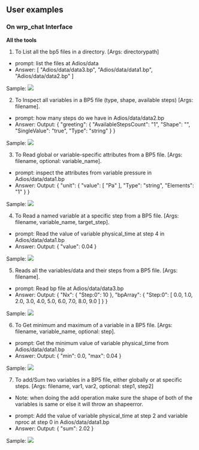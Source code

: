 ## User examples 

### On wrp_chat Interface

**All the tools**

1. To List all the bp5 files in a directory. [Args: directorypath]

- prompt: list the files at Adios/data
- Answer: [
  "Adios/data/data3.bp",
  "Adios/data/data1.bp",
  "Adios/data/data2.bp"
]

Sample:
![](https://github.com/iowarp/scientific-mcps/blob/main/Adios/assets/list_files.png)

2. To Inspect all variables in a BP5 file (type, shape, available steps)  [Args: filename].

- prompt: how many steps do we have in Adios/data/data2.bp
- Answer: 
Output: {
  "greeting": {
    "AvailableStepsCount": "1",
    "Shape": "",
    "SingleValue": "true",
    "Type": "string"
  }
}

Sample:
![](https://github.com/iowarp/scientific-mcps/blob/main/Adios/assets/steps.png) 

3. To Read global or variable-specific attributes from a BP5 file. [Args: filename, optional: variable_name].

- prompt: inspect the attributes from variable pressure in Adios/data/data1.bp
- Answer: 
Output: {
  "unit": {
    "value": [
      "Pa"
    ],
    "Type": "string",
    "Elements": "1"
  }
}

Sample:
![](https://github.com/iowarp/scientific-mcps/blob/main/Adios/assets/attributes.png)  

4. To Read a named variable at a specific step from a BP5 file.  [Args: filename, variable_name, target_step].

- prompt: Read the value of variable physical_time at step 4 in Adios/data/data1.bp
- Answer: 
Output: {
  "value": 0.04
}

Sample:
![](https://github.com/iowarp/scientific-mcps/blob/main/Adios/assets/read_steps.png)

5. Reads all the variables/data and their steps from a BP5 file. [Args: filename].

- prompt: Read bp file at Adios/data/data3.bp
- Answer: 
Output: {
  "Nx": {
    "Step:0": 10
  },
  "bpArray": {
    "Step:0": [
      0.0,
      1.0,
      2.0,
      3.0,
      4.0,
      5.0,
      6.0,
      7.0,
      8.0,
      9.0
    ]
  }
}

Sample:
![](https://github.com/iowarp/scientific-mcps/blob/main/Adios/assets/read_bp5.png)

6. To Get minimum and maximum of a variable in a BP5 file. [Args: filename, variable_name, optional: step].

- prompt: Get the minimum value of variable physical_time from Adios/data/data1.bp
- Answer: 
Output: {
  "min": 0.0,
  "max": 0.04
}

Sample:
![](https://github.com/iowarp/scientific-mcps/blob/main/Adios/assets/minmax.png)

7. To add/Sum two variables in a BP5 file, either globally or at specific steps. [Args: filename, var1, var2, optional: step1, step2]

* Note: when doing the add operation make sure the shape of both of the variables is same or else it will throw an shapeerror.

- prompt: Add the value of variable physical_time at step 2 and variable nproc at step 0 in Adios/data/data1.bp
- Answer: 
Output: {
  "sum": 2.02
}

Sample:
![](https://github.com/iowarp/scientific-mcps/blob/main/Adios/assets/add_variables.png)